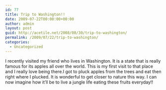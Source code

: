 ```yaml
---
id: 77
title: Trip to Washington!!
date: 2009-07-22T00:00:00+00:00
author: admin
layout: post
guid: http://acetile.net/2008/08/30/trip-to-washington/
permalink: /2009/07/22/trip-to-washington/
categories:
  - Uncategorized
---
```

I recently visited my friend who lives in Washington. It is a state that is really famous for its apples all over the world. This is my first visit to that place and I really love being there.I got to pluck apples from the trees and eat then right where I plucked. It is wonderful to get closer to nature this way. I can now imagine how it&#8217;ll be to live a jungle life eating these fruits everyday!!